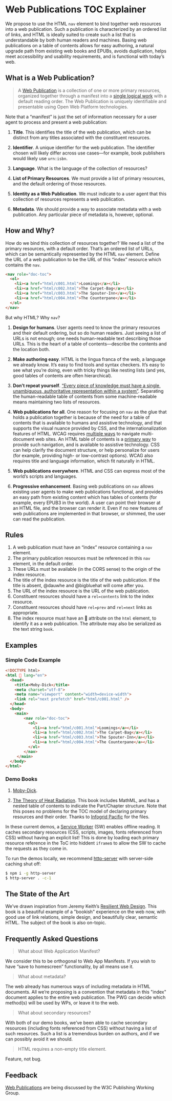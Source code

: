 # Web Publications TOC Explainer

We propose to use the HTML `nav` element to bind together web resources into a web publication. Such a publication is characterized by an ordered list of links, and HTML is ideally suited to create such a list that is understandable by both human readers and machines. Basing web publications on a table of contents allows for easy authoring, a natural upgrade path from existing web books and EPUBs, avoids duplication, helps meet accessibility and usability requirements, and is functional with today’s web.


## What is a Web Publication?

>A [Web Publication](https://w3c.github.io/wpub/) is a collection of one or more primary resources, organized together through a manifest into a [single logical work](http://w3c.github.io/dpub-pwp-ucr/index.html#single) with a default reading order. The Web Publication is uniquely identifiable and presentable using Open Web Platform technologies.

Note that a “manifest” is just the set of information necessary for a user agent to process and present a web publication:


1. **Title**. This identifies the title of the web publication, which can be distinct from any titles associated with the constituent resources.

2. **Identifier**. A unique identifier for the web publication. The identifier chosen will likely differ across use cases—for example, book publishers would likely use `urn:isbn`.

3. **Language**. What is the language of the collection of resources?

4. **List of Primary Resources**. We must provide a list of primary resources, and the default ordering of those resources.

5. **Identity as a Web Publication**. We must indicate to a user agent that this collection of resources represents a web publication.

6. **Metadata**. We should provide a way to associate metadata with a web publication. Any particular piece of metadata is, however, optional.




## How and Why?


How do we bind this collection of resources together? We need a list of the primary resources, with a default order. That’s an ordered list of URLs, which can be semantically represented by the HTML `nav` element. Define the URL of a web publication to be the URL of this “index” resource which contains the `nav`.


```html
<nav role="doc-toc">
  <ol>
    <li><a href="html/c001.html">Loomings</a></li>
    <li><a href="html/c002.html">The Carpet-Bag</a></li>
    <li><a href="html/c003.html">The Spouter-Inn</a></li>
    <li><a href="html/c004.html">The Counterpane</a></li>
  </ol>
</nav>
```

But why HTML? Why `nav`?

1. **Design for humans**. User agents need to know the primary resources and their default ordering, but so do human readers. Just seeing a list of URLs is not enough; one needs human-readable text describing those URLs. This is the heart of a table of contents—describe the contents and the location both.

2. **Make authoring easy**. HTML is the lingua franca of the web, a language we already know. It’s easy to find tools and syntax checkers. It’s easy to see what you’re doing, even with tricky things like nesting lists (and yes, good tables of contents are often hierarchical).

3. **Don’t repeat yourself**. [“Every piece of knowledge must have a single, unambiguous, authoritative representation within a system”](https://en.wikipedia.org/wiki/Don't_repeat_yourself). Separating the human-readable table of contents from some machine-readable means maintaining two lists of resources.

4. **Web publications for all**. One reason for focusing on `nav` as the glue that holds a publication together is because of the need for a table of contents that is available to humans and assistive technology, and that supports the visual nuance provided by CSS, and the internationalization features of HTML. WCAG requires [multiple ways](https://www.w3.org/TR/2008/REC-WCAG20-20081211/#navigation-mechanisms-mult-loc) to navigate multi-document web sites. An HTML table of contents is a [primary way](https://www.w3.org/TR/2016/NOTE-WCAG20-TECHS-20161007/G64) to provide such navigation, and is available to assistive technology. CSS can help clarify the document structure, or help personalize for users (for example, providing high- or low-contrast options). WCAG also requires title and language information, which fit naturally in HTML.

5. **Web publications everywhere**. HTML and CSS can express most of the world’s scripts and languages.

6. **Progressive enhancement**. Basing web publications on `nav` allows existing user agents to make web publications functional, and provides an easy path from existing content which has tables of contents (for example, every EPUB3 in the world). A user can point their browser at an HTML file, and the browser can render it. Even if no new features of web publications are implemented in that browser, or shimmed, the user can read the publication.



## Rules

1. A web publication must have an “index” resource containing a `nav` element.
2. The primary publication resources must be referenced in this `nav` element, in the default order.
3. These URLs must be available (in the CORS sense) to the origin of the index resource. 
4. The title of the index resource is the title of the web publication. If the title is absent, @dauwhe and @bigbluehat will come after you. 
5. The URL of the index resource is the URL of the web publication.
6. Constituent resources should have a `rel=contents` link to the index resource.
7. Constituent resources should have `rel=prev` and `rel=next` links as appropriate.
8. The index resource must have an 📖 attribute on the `html` element, to identify it as a web publication. The attribute may also be serialized as the text string `book`.

## Examples

### Simple Code Example

```html
<!DOCTYPE html>
<html 📖 lang="en">
  <head>
    <title>Moby-Dick</title>
    <meta charset="utf-8">
    <meta name="viewport" content="width=device-width">
    <link rel="next prefetch" href="html/c001.html" />
  </head>
  <body>
    <main>
        <nav role="doc-toc">
          <ol>
            <li><a href="html/c001.html">Loomings</a></li>
            <li><a href="html/c002.html">The Carpet-Bag</a></li>
            <li><a href="html/c003.html">The Spouter-Inn</a></li>
            <li><a href="html/c004.html">The Counterpane</a></li>
          </ol>
        </nav>
     </main>
  </body>
</html>
```

### Demo Books

1. [Moby-Dick](https://dauwhe.github.io/html-first/MobyDickNav/index.html).

2. [The Theory of Heat Radiation](https://dauwhe.github.io/html-first/HeatRadiation). This book includes MathML, and has a nested table of contents to indicate the Part/Chapter structure. Note that this poses no problems for the TOC model of declaring primary resources and their order. Thanks to [Infogrid Pacific](http://www.infogridpacific.com) for the files.

In these current demos, a [Service Worker](https://w3c.github.io/ServiceWorker/v1/) (SW) enables offline reading. It caches secondary resources (CSS, scripts, images, fonts referenced from CSS) without having an explicit list! This is done by loading each primary resource reference in the ToC into hiddent `iframe`s to allow the SW to cache the requests as they come in.

To run the demos locally, we recommend [http-server](https://www.npmjs.com/package/http-server) with server-side caching shut off:
```sh
$ npm i -g http-server
$ http-server . -c-1
```

## The State of the Art

We’ve drawn inspiration from Jeremy Keith’s [Resilient Web Design](https://resilientwebdesign.com). This book is a beautiful example of a "bookish" experience on the web now, with good use of link relations, simple design, and beautifully clear, semantic HTML. The subject of the book is also on-topic.

## Frequently Asked Questions

> What about Web Application Manifest?

We consider this to be orthogonal to Web App Manifests. If you wish to have “save to homescreen” functionality, by all means use it.

> What about metadata?

The web already has numerous ways of including metadata in HTML documents. All we’re proposing is a convention that metadata in this "index" document applies to the entire web publication. The PWG can decide which method(s) will be used by WPs, or leave it to the web.

> What about secondary resources?

With both of our demo books, we’ve been able to cache secondary resources (including fonts referenced from CSS) without having a list of such resources. Such a list is a tremendous burden on authors, and if we can possibly avoid it we should.

> HTML requires a non-empty title element.

Feature, not bug.





## Feedback

[Web Publications](https://www.github.com/w3c/wpub) are being discussed by the W3C Publishing Working Group.
